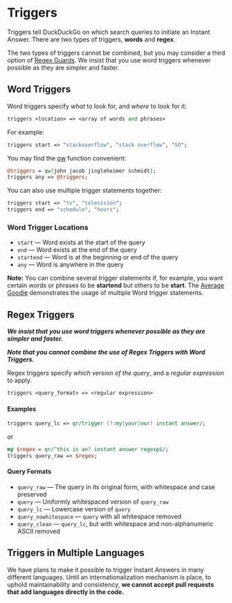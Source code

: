 # Triggers

Triggers tell DuckDuckGo on which search queries to initiate an Instant Answer. There are two types of triggers, **words** and **regex**.

The two types of triggers cannot be combined, but you may consider a third option of [Regex Guards](#regex-guards). We insist that you use word triggers whenever possible as they are simpler and faster.

## Word Triggers

Word triggers specify *what* to look for, and *where* to look for it:

```perl
triggers <location> => <array of words and phrases>
```

For example:

```perl
triggers start => "stackoverflow", "stack overflow", "SO";
```

You may find the [qw](http://perlmeme.org/howtos/perlfunc/qw_function.html) function convenient:

```perl
@triggers = qw(john jacob jingleheimer schmidt);
triggers any => @triggers;
```

You can also use multiple trigger statements together:

```perl
triggers start => "tv", "television";
triggers end => "schedule", "hours";
```

### Word Trigger Locations

- `start` &mdash; Word exists at the start of the query
- `end` &mdash; Word exists at the end of the query
- `startend` &mdash; Word is at the beginning or end of the query
- `any` &mdash; Word is anywhere in the query

**Note:** You can combine several trigger statements if, for example, you want certain words or phrases to be **startend** but others to be **start**. The [Average Goodie](https://github.com/duckduckgo/zeroclickinfo-goodies/blob/master/lib/DDG/Goodie/Average.pm#L5) demonstrates the usage of multiple Word trigger statements.

## Regex Triggers

***We insist that you use word triggers whenever possible as they are simpler and faster.***

***Note that you cannot combine the use of Regex Triggers with Word Triggers.***

Regex triggers specify *which version of the query*, and a *regular expression* to apply.

```perl
triggers <query_format> => <regular expression>
```

<!-- /summary -->

#### Examples

```perl
triggers query_lc => qr/trigger (?:my|your|our) instant answer/;
```

or

```perl
my $regex = qr/^this is an? instant answer regexp$/;
triggers query_raw => $regex;
```

#### Query Formats

- `query_raw` &mdash; The query in its original form, with whitespace and case preserved
- `query` &mdash; Uniformly whitespaced version of `query_raw`
- `query_lc` &mdash; Lowercase version of `query`
- `query_nowhitespace` &mdash; `query` with all whitespace removed
- `query_clean` &mdash; `query_lc`, but with whitespace and non-alphanumeric ASCII removed

## Triggers in Multiple Languages

We have plans to make it possible to trigger Instant Answers in many different languages. Until an internationalization mechanism is place, to uphold maintainability and consistency, **we cannot accept pull requests that add languages directly in the code.**
